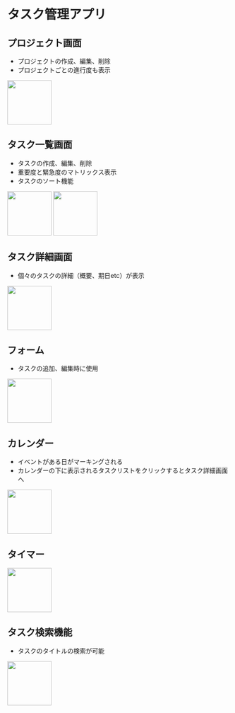 # タスク管理アプリ
## プロジェクト画面
* プロジェクトの作成、編集、削除
* プロジェクトごとの進行度も表示
<img src="https://user-images.githubusercontent.com/85789574/141729346-7ee39b41-aad4-4203-aec9-6e06e34b1d04.png" width="100px">

## タスク一覧画面
* タスクの作成、編集、削除
* 重要度と緊急度のマトリックス表示
* タスクのソート機能
<p>
<img src="https://user-images.githubusercontent.com/85789574/141729353-9ea23628-c02a-4d02-8ece-13d9657c3100.png" width="100px">
<img src="https://user-images.githubusercontent.com/85789574/141729357-b19e1dae-541d-45cc-885a-ed900abeaa46.png" width="100px">
</p>

## タスク詳細画面
* 個々のタスクの詳細（概要、期日etc）が表示
<img src="https://user-images.githubusercontent.com/85789574/141729359-3d24f979-7be8-4408-8db9-6a0953ec5031.png" width="100px">

## フォーム
* タスクの追加、編集時に使用
<img src="https://user-images.githubusercontent.com/85789574/141729362-775b3def-b578-42b7-aeb4-d4f64c85ffdd.png" width="100px">

## カレンダー
* イベントがある日がマーキングされる
* カレンダーの下に表示されるタスクリストをクリックするとタスク詳細画面へ
<img src="https://user-images.githubusercontent.com/85789574/141729363-86cde00a-59a4-4df1-a7d9-e1fb1a7f4a9f.png" width="100px">

## タイマー
<img src="https://user-images.githubusercontent.com/85789574/141729364-6a511b30-21ba-4d69-8a70-42cae54734b2.png" width="100px">

## タスク検索機能
* タスクのタイトルの検索が可能
<img src="https://user-images.githubusercontent.com/85789574/141729367-9de4ad6e-c688-4232-9fcc-dbdd0a4503e1.png" width="100px">

